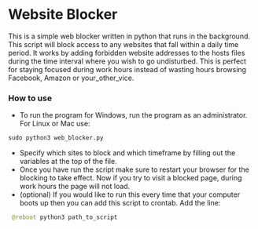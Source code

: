# Website Blocker

This is a simple web blocker written in python that runs in the background. This script will block access to any websites that fall within a daily time period. It works by adding forbidden website addresses to the hosts files during the time interval where you wish to go undisturbed. This is perfect for staying focused during work hours instead of wasting hours browsing Facebook, Amazon or your_other_vice.


### How to use

-  To run the program for Windows, run the program as an administrator. For Linux or  Mac use:
```python
sudo python3 web_blocker.py
```

- Specify which sites to block and which timeframe by filling out the variables at the top of the file.
- Once you have run the script make sure to restart your browser for the blocking to take effect. Now if you try to visit a blocked page, during work hours the page will not load.
- (optional) If you would like to run this every time that your computer boots up then you can add this script to crontab. Add the line:
```python
 @reboot python3 path_to_script
```

